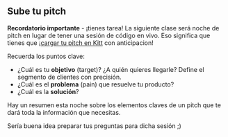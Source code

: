 ## Sube tu pitch

**Recordatorio importante** - ¡tienes tarea! La siguiente clase será noche de pitch en lugar de tener una sesión de código en vivo. Eso significa que tienes que ¡[cargar tu pitch en Kitt](https://kitt.lewagon.com/camps/<user.batch_slug>/products) con anticipacion!

Recuerda los puntos clave:

- ¿Cuál es tu **objetivo** (target)? ¿A quién quieres llegarle? Define el segmento de clientes con precisión.
- ¿Cuál es el **problema** (pain) que resuelve tu producto?
- ¿Cuál es la **solución**?

Hay un resumen esta noche sobre los elementos claves de un pitch que te dará toda la información que necesitas.

Sería buena idea preparar tus preguntas para dicha sesión ;)

